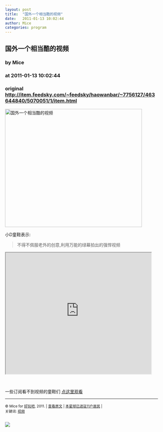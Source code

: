 ```yaml
---
layout: post
title:  "国外一个相当酷的视频"
date:   2011-01-13 10:02:44
author: Mice
categories: program
---
```


## 国外一个相当酷的视频
### by Mice
### at 2011-01-13 10:02:44
### original <http://item.feedsky.com/~feedsky/haowanbar/~7756127/463644840/5070051/1/item.html>

<p><a href="http://photo.9haow.cn/2011/01/13/chuangyi.jpg"><img alt="国外一个相当酷的视频" src="http://photo.9haow.cn/2011/01/13/chuangyi.jpg" width="451" height="389"></a></p>
<p>小D童鞋表示:</p>
<blockquote><p>不得不佩服老外的创意,利用万能的绿幕拍出的强悍视频</p></blockquote>
<p><iframe src="http://reader.googleusercontent.com/reader/embediframe?src=http://player.youku.com/player.php/sid/XMjM2MTQ5NjIw/v.swf&amp;width=480&amp;height=400" width="480" height="400"></iframe></p>
<br><p>一些订阅看不到视频的童鞋们 <a href="http://www.9haow.cn/2011/01/13/chuangyi-3.html">点这里观看</a></p><hr>
<p><small>© Mice for <a href="http://www.9haow.cn">好玩吧</a>, 2011. |
<a href="http://www.9haow.cn/2011/01/13/chuangyi-3.html">查看原文</a> |
<a href="http://www.9haow.cn/2011/01/13/chuangyi-3.html#comments">本星球已进驻11户居民</a> |
<br>
关键词: <a href="http://www.9haow.cn/tag/%e8%a7%86%e9%a2%91" rel="tag">视频</a><br>
</small></p><img src="http://www1.feedsky.com/t1/463644840/haowanbar/feedsky/s.gif?r=http://item.feedsky.com/~feedsky/haowanbar/~7756127/463644840/5070051/1/item.html" border="0" height="0" width="0"><p><a href="http://www1.feedsky.com/r/l/feedsky/haowanbar/463644840/art01.html"><img border="0" ismap src="http://www1.feedsky.com/r/i/feedsky/haowanbar/463644840/art01.gif"></a></p>